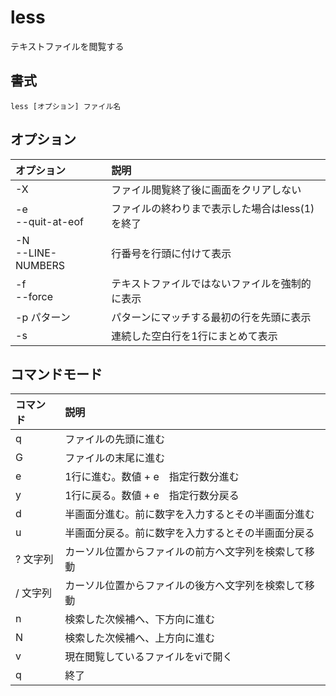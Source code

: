 # less

テキストファイルを閲覧する

## 書式

```
less [オプション] ファイル名
```

## オプション

|オプション|説明|
|:--|:--|
|-X|ファイル閲覧終了後に画面をクリアしない|
|-e<br> --quit-at-eof|ファイルの終わりまで表示した場合はless(1)を終了|
|-N<br> --LINE-NUMBERS|行番号を行頭に付けて表示|
|-f<br> --force|テキストファイルではないファイルを強制的に表示|
|-p パターン|パターンにマッチする最初の行を先頭に表示|
|-s|連続した空白行を1行にまとめて表示|


## コマンドモード

|コマンド|説明|
|:--|:--|
|q|ファイルの先頭に進む|
|G|ファイルの末尾に進む|
|e|1行に進む。数値 + e　指定行数分進む|
|y|1行に戻る。数値 + e　指定行数分戻る|
|d|半画面分進む。前に数字を入力するとその半画面分進む|
|u|半画面分戻る。前に数字を入力するとその半画面分戻る|
|? 文字列|カーソル位置からファイルの前方へ文字列を検索して移動|
|/ 文字列|カーソル位置からファイルの後方へ文字列を検索して移動|
|n|検索した次候補へ、下方向に進む|
|N|検索した次候補へ、上方向に進む|
|v|現在閲覧しているファイルをviで開く|
|q|終了|
